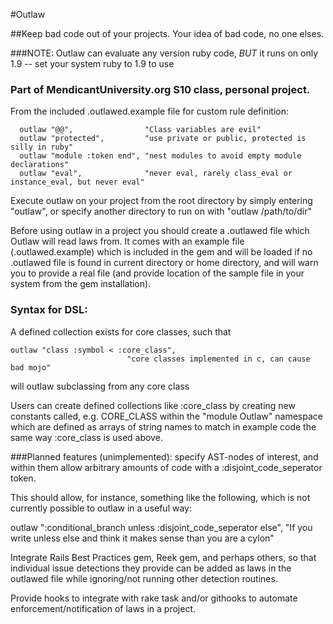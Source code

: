 #Outlaw

##Keep bad code out of your projects.  Your idea of bad code, no one elses.

###NOTE: Outlaw can evaluate any version ruby code, *BUT* it runs on only 1.9 -- set your system ruby to 1.9 to use

### Part of MendicantUniversity.org S10 class, personal project.
From the included .outlawed.example file for custom rule definition:

      outlaw "@@",                "Class variables are evil"
      outlaw "protected",         "use private or public, protected is silly in ruby"
      outlaw "module :token end", "nest modules to avoid empty module declarations"
      outlaw "eval",              "never eval, rarely class_eval or instance_eval, but never eval"

Execute outlaw on your project from the root directory by simply entering "outlaw", or specify another directory to run
on with "outlaw /path/to/dir"

Before using outlaw in a project you should create a .outlawed file which Outlaw will read laws from.
It comes with an example file (.outlawed.example) which is included in the gem and will be loaded if no .outlawed
file is found in current directory or home directory, and will warn you to provide a real file (and provide location
of the sample file in your system from the gem installation).

### Syntax for DSL:

  A defined collection exists for core classes, such that

    outlaw "class :symbol < :core_class",
                              "core classes implemented in c, can cause bad mojo"

  will outlaw subclassing from any core class


Users can create defined collections like :core_class by creating new constants 
called, e.g. CORE_CLASS within the "module Outlaw" namespace which are
defined as arrays of string names to match in example code the same
way :core_class is used above.

###Planned features (unimplemented):
specify AST-nodes of interest, and within them allow arbitrary amounts of code with
a :disjoint_code_seperator token.

This should allow, for instance, something like the following, which is not currently possible to outlaw in a useful way:

outlaw ":conditional_branch
        unless
        :disjoint_code_seperator
        else",
        "If you write unless else and think it makes sense than you are a cylon"

Integrate Rails Best Practices gem, Reek gem, and perhaps others, so that individual issue
detections they provide can be added as laws in the outlawed file while
ignoring/not running other detection routines.

Provide hooks to integrate with rake task and/or githooks to automate
enforcement/notification of laws in a project.
